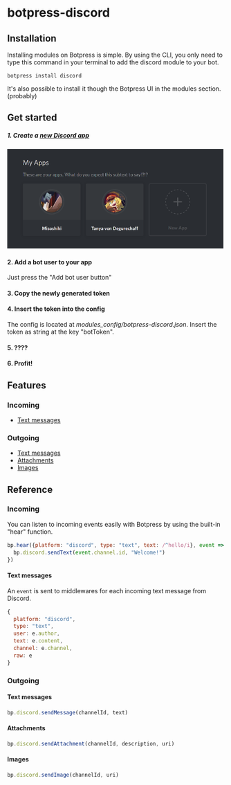 # botpress-discord

## Installation

Installing modules on Botpress is simple. By using the CLI, you only need to type this command in your terminal to add the discord module to your bot.
```
botpress install discord
```

It's also possible to install it though the Botpress UI in the modules section. (probably)

## Get started

##### 1. Create a [**new Discord app**](https://discordapp.com/developers/applications/me)
<img alt="Create app" src="/assets/create-app-discord.png" width="500px" />

#### 2. Add a bot user to your app
Just press the "Add bot user button"

#### 3. Copy the newly generated token

#### 4. Insert the token into the config
The config is located at _modules_config/botpress-discord.json_. Insert the token as string at the key "botToken".

#### 5. ????
#### 6. Profit!

## Features

### Incoming

* [Text messages](#text-messages)

### Outgoing

* [Text messages](#text-messages-1)
* [Attachments](#attachments)
* [Images](#images)

## Reference

### Incoming

You can listen to incoming events easily with Botpress by using the built-in "hear" function.
```js
bp.hear({platform: "discord", type: "text", text: /^hello/i}, event => {
  bp.discord.sendText(event.channel.id, "Welcome!")
})
```

#### Text messages
An `event` is sent to middlewares for each incoming text message from Discord.
```js
{
  platform: "discord",
  type: "text",
  user: e.author,
  text: e.content,
  channel: e.channel,
  raw: e
}
```

### Outgoing

#### Text messages
```js
bp.discord.sendMessage(channelId, text)
```

#### Attachments
```js
bp.discord.sendAttachment(channelId, description, uri)
```

#### Images
```js
bp.discord.sendImage(channelId, uri)
```
